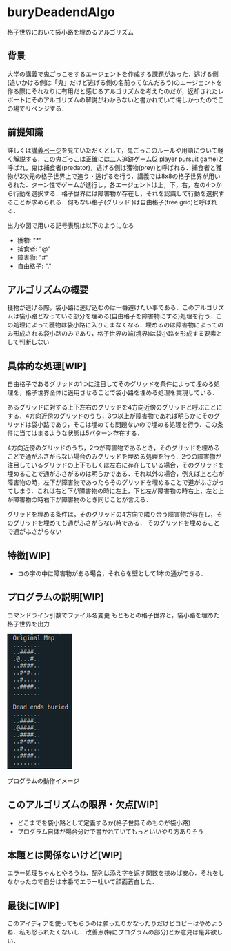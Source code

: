 # buryDeadendAlgo
格子世界において袋小路を埋めるアルゴリズム

## 背景
大学の講義で鬼ごっこをするエージェントを作成する課題があった．逃げる側(追いかける側は「鬼」だけど逃げる側の名前ってなんだろう)のエージェントを作る際にそれなりに有用だと感じるアルゴリズムを考えたのだが，返却されたレポートにそのアルゴリズムの解説がわからないと書かれていて悔しかったのでこの場でリベンジする．

## 前提知識
詳しくは[講義ページ](https://www.fun.ac.jp/~osawa/course/DCS/lab/1/index.html "DCS Labolatory 1")を見ていただくとして，鬼ごっこのルールや用語について軽く解説する．この鬼ごっこは正確には二人追跡ゲーム(2 player pursuit game)と呼ばれ，鬼は捕食者(predator)，逃げる側は獲物(prey)と呼ばれる．捕食者と獲物が2次元の格子世界上で追う・逃げるを行う．講義では8x8の格子世界が用いられた．ターン性でゲームが進行し，各エージェントは上，下，右，左の4つから行動を選択する．格子世界には障害物が存在し，それを認識して行動を選択することが求められる．何もない格子(グリッド
)は自由格子(free grid)と呼ばれる．

出力や図で用いる記号表現は以下のようになる
- 獲物: "*"
- 捕食者: "@"
- 障害物: "#"
- 自由格子: "."

## アルゴリズムの概要
獲物が逃げる際，袋小路に逃げ込むのは一番避けたい事である．このアルゴリズムは袋小路となっている部分を埋める(自由格子を障害物にする)処理を行う．この処理によって獲物は袋小路に入りこまなくなる．埋めるのは障害物によってのみ形成される袋小路のみであり，格子世界の端(境界)は袋小路を形成する要素として判断しない

## 具体的な処理[WIP]
自由格子であるグリッドの1つに注目してそのグリッドを条件によって埋める処理を，格子世界全体に適用させることで袋小路を埋める処理を実現している．

あるグリッドに対する上下左右のグリッドを4方向近傍のグリッドと呼ぶことにする．4方向近傍のグリッドのうち，3つ以上が障害物であれば明らかにそのグリッドは袋小路であり，そこは埋めても問題ないので埋める処理を行う．この条件に当てはまるような状態は5パターン存在する．

4方向近傍のグリッドのうち，2つが障害物であるとき，そのグリッドを埋めることで通がふさがらない場合のみグリッドを埋める処理を行う．2つの障害物が注目しているグリッドの上下もしくは左右に存在している場合，そのグリッドを埋めることで通がふさがるのは明らかである．それ以外の場合，例えば上と右が障害物の時，左下が障害物であったらそのグリッドを埋めることで道がふさがってしまう．これは右と下が障害物の時に左上，下と左が障害物の時右上，左と上が障害物の時右下が障害物のとき同じことが言える．



グリッドを埋める条件は，そのグリッドの4方向で隣り合う障害物が存在し，そのグリッドを埋めても通がふさがらない時である．
そのグリッドを埋めることで通がふさがらない

## 特徴[WIP]
- コの字の中に障害物がある場合，それらを壁として1本の通ができる．

## プログラムの説明[WIP]
コマンドライン引数でファイル名変更
もともとの格子世界と，袋小路を埋めた格子世界を出力

![Work Image](./images/workImage.png "Work Image")

プログラムの動作イメージ
## このアルゴリズムの限界・欠点[WIP]
- どこまでを袋小路として定義するか(格子世界そのものが袋小路)
- プログラム自体が場合分けで書かれていてもっといいやり方ありそう
## 本題とは関係ないけど[WIP]
エラー処理ちゃんとやろうね．配列は添え字を返す関数を挟めば安心．それをしなかったので自分は本番でエラー吐いて顔面蒼白した．

## 最後に[WIP]
このアイディアを使ってもらうのは願ったりかなったりだけどコピーはやめようね．私も怒られたくないし．改善点(特にプログラムの部分)とか意見は是非欲しい．